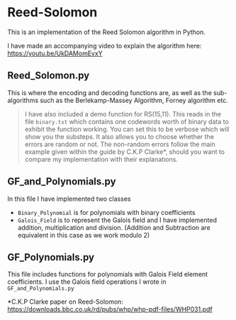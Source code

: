 # Reed-Solomon
This is an implementation of the Reed Solomon algorithm in Python.

I have made an accompanying video to explain the algorithm here: https://youtu.be/UkDAMomEvxY

## Reed_Solomon.py
This is where the encoding and decoding functions are, as well as the sub-algorithms such as the
Berlekamp-Massey Algorithm, Forney algorithm etc.

> I have also included a demo function for RS(15,11). This reads in the file `binary.txt` which contains one codewords worth of binary data to exhibit the function working. You can set this to be verbose which will show you the substeps. It also allows you to choose whether the errors are random or not. The non-random errors follow the main example given within the guide by C.K.P Clarke*, should you want to compare my implementation with their explanations.

## GF_and_Polynomials.py
In this file I have implemented two classes
 - `Binary_Polynomial` is for polynomials with binary coefficients
 - `Galois_Field` is to represent the Galois field and I have implemented addition, multiplication and division. (Addition and Subtraction are equivalent in this case as we work modulo 2)

## GF_Polynomials.py
This file includes functions for polynomials with Galois Field element coefficients. I use
the Galois field operations I wrote in `GF_and_Polynomials.py`


*C.K.P Clarke paper on Reed-Solomon: https://downloads.bbc.co.uk/rd/pubs/whp/whp-pdf-files/WHP031.pdf
